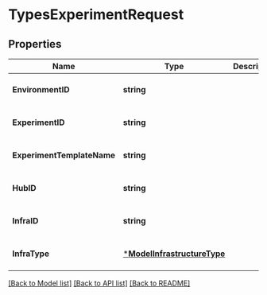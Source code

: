 # TypesExperimentRequest

## Properties
Name | Type | Description | Notes
------------ | ------------- | ------------- | -------------
**EnvironmentID** | **string** |  | [optional] [default to null]
**ExperimentID** | **string** |  | [optional] [default to null]
**ExperimentTemplateName** | **string** |  | [optional] [default to null]
**HubID** | **string** |  | [optional] [default to null]
**InfraID** | **string** |  | [optional] [default to null]
**InfraType** | [***ModelInfrastructureType**](model.InfrastructureType.md) |  | [optional] [default to null]

[[Back to Model list]](../README.md#documentation-for-models) [[Back to API list]](../README.md#documentation-for-api-endpoints) [[Back to README]](../README.md)


